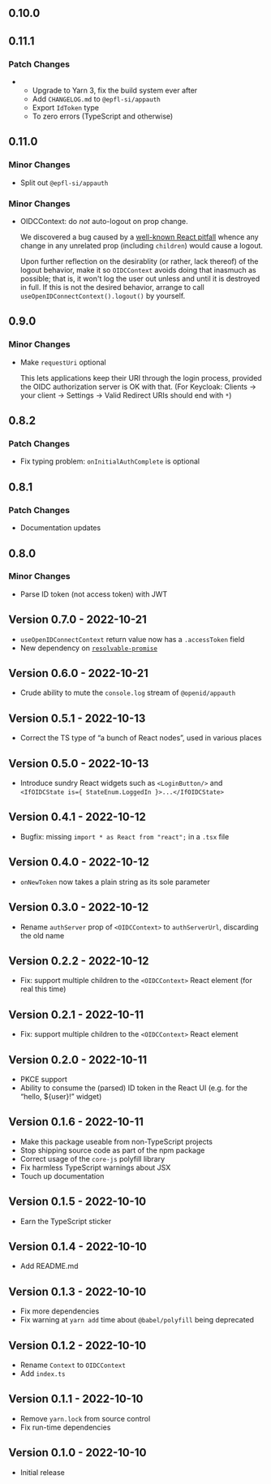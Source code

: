 ## 0.10.0

## 0.11.1

### Patch Changes

- - Upgrade to Yarn 3, fix the build system ever after
  - Add `CHANGELOG.md` to `@epfl-si/appauth`
  - Export `IdToken` type
  - To zero errors (TypeScript and otherwise)

## 0.11.0

### Minor Changes

- Split out `@epfl-si/appauth`

### Minor Changes

- OIDCContext: do _not_ auto-logout on prop change.

  We discovered a bug caused by a [well-known React pitfall](https://react.dev/reference/react/useEffect#removing-unnecessary-object-dependencies) whence any change in any unrelated prop (including `children`) would cause a logout.

  Upon further reflection on the desirablity (or rather, lack thereof) of the logout behavior, make it so `OIDCContext` avoids doing that inasmuch as possible; that is, it won't log the user out unless and until it is destroyed in full. If this is not the desired behavior, arrange to call `useOpenIDConnectContext().logout()` by yourself.

## 0.9.0

### Minor Changes

- Make `requestUri` optional

  This lets applications keep their URI through the login process, provided the OIDC authorization server is OK with that. (For Keycloak: Clients → your client → Settings → Valid Redirect URIs should end with `*`)

## 0.8.2

### Patch Changes

- Fix typing problem: `onInitialAuthComplete` is optional

## 0.8.1

### Patch Changes

- Documentation updates

## 0.8.0

### Minor Changes

- Parse ID token (not access token) with JWT

## Version 0.7.0 - 2022-10-21

- `useOpenIDConnectContext` return value now has a `.accessToken` field
- New dependency on [`resolvable-promise`](https://www.npmjs.com/package/resolvable-promise)

## Version 0.6.0 - 2022-10-21

- Crude ability to mute the `console.log` stream of `@openid/appauth`

## Version 0.5.1 - 2022-10-13

- Correct the TS type of “a bunch of React nodes”, used in various places

## Version 0.5.0 - 2022-10-13

- Introduce sundry React widgets such as `<LoginButton/>` and `<IfOIDCState is={ StateEnum.LoggedIn }>...</IfOIDCState>`

## Version 0.4.1 - 2022-10-12

- Bugfix: missing `import * as React from "react";` in a `.tsx` file

## Version 0.4.0 - 2022-10-12

- `onNewToken` now takes a plain string as its sole parameter

## Version 0.3.0 - 2022-10-12

- Rename `authServer` prop of `<OIDCContext>` to `authServerUrl`, discarding the old name

## Version 0.2.2 - 2022-10-12

- Fix: support multiple children to the `<OIDCContext>` React element (for real this time)

## Version 0.2.1 - 2022-10-11

- Fix: support multiple children to the `<OIDCContext>` React element

## Version 0.2.0 - 2022-10-11

- PKCE support
- Ability to consume the (parsed) ID token in the React UI (e.g. for the “hello, ${user}!” widget)

## Version 0.1.6 - 2022-10-11

- Make this package useable from non-TypeScript projects
- Stop shipping source code as part of the npm package
- Correct usage of the `core-js` polyfill library
- Fix harmless TypeScript warnings about JSX
- Touch up documentation

## Version 0.1.5 - 2022-10-10

- Earn the TypeScript sticker

## Version 0.1.4 - 2022-10-10

- Add README.md

## Version 0.1.3 - 2022-10-10

- Fix more dependencies
- Fix warning at `yarn add` time about `@babel/polyfill` being deprecated

## Version 0.1.2 - 2022-10-10

- Rename `Context` to `OIDCContext`
- Add `index.ts`

## Version 0.1.1 - 2022-10-10

- Remove `yarn.lock` from source control
- Fix run-time dependencies

## Version 0.1.0 - 2022-10-10

- Initial release
